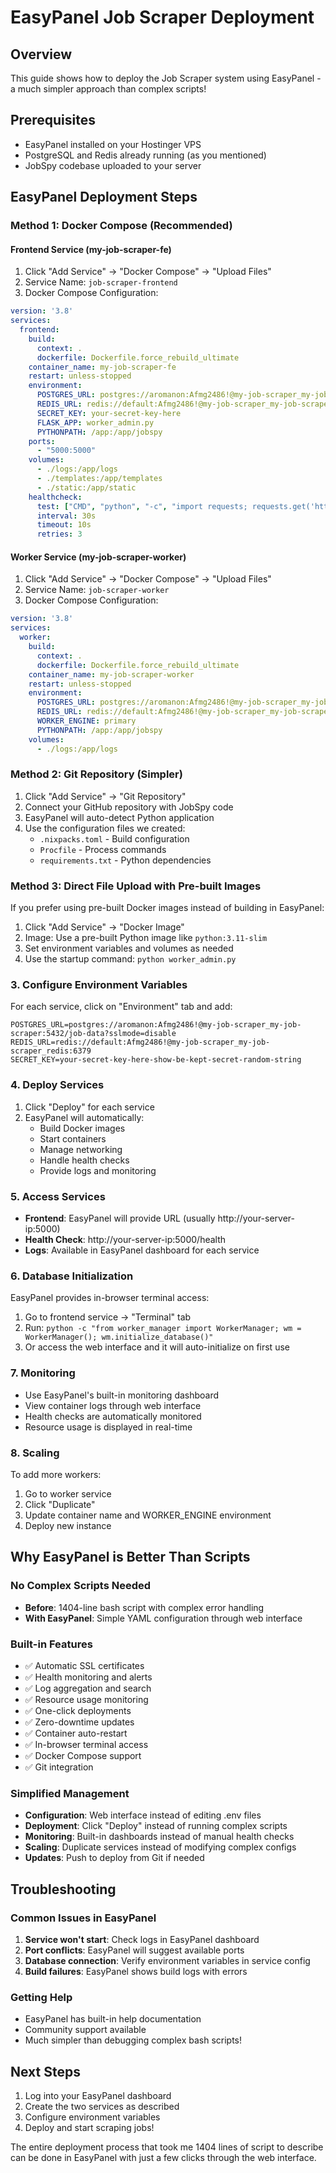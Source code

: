 # EasyPanel Job Scraper Deployment

## Overview
This guide shows how to deploy the Job Scraper system using EasyPanel - a much simpler approach than complex scripts!

## Prerequisites
- EasyPanel installed on your Hostinger VPS
- PostgreSQL and Redis already running (as you mentioned)
- JobSpy codebase uploaded to your server

## EasyPanel Deployment Steps

### Method 1: Docker Compose (Recommended)

#### Frontend Service (my-job-scraper-fe)
1. Click "Add Service" → "Docker Compose" → "Upload Files"
2. Service Name: `job-scraper-frontend`
3. Docker Compose Configuration:
```yaml
version: '3.8'
services:
  frontend:
    build:
      context: .
      dockerfile: Dockerfile.force_rebuild_ultimate
    container_name: my-job-scraper-fe
    restart: unless-stopped
    environment:
      POSTGRES_URL: postgres://aromanon:Afmg2486!@my-job-scraper_my-job-scraper:5432/job-data?sslmode=disable
      REDIS_URL: redis://default:Afmg2486!@my-job-scraper_my-job-scraper_redis:6379
      SECRET_KEY: your-secret-key-here
      FLASK_APP: worker_admin.py
      PYTHONPATH: /app:/app/jobspy
    ports:
      - "5000:5000"
    volumes:
      - ./logs:/app/logs
      - ./templates:/app/templates
      - ./static:/app/static
    healthcheck:
      test: ["CMD", "python", "-c", "import requests; requests.get('http://localhost:5000/health')"]
      interval: 30s
      timeout: 10s
      retries: 3
```

#### Worker Service (my-job-scraper-worker)
1. Click "Add Service" → "Docker Compose" → "Upload Files"
2. Service Name: `job-scraper-worker`
3. Docker Compose Configuration:
```yaml
version: '3.8'
services:
  worker:
    build:
      context: .
      dockerfile: Dockerfile.force_rebuild_ultimate
    container_name: my-job-scraper-worker
    restart: unless-stopped
    environment:
      POSTGRES_URL: postgres://aromanon:Afmg2486!@my-job-scraper_my-job-scraper:5432/job-data?sslmode=disable
      REDIS_URL: redis://default:Afmg2486!@my-job-scraper_my-job-scraper_redis:6379
      WORKER_ENGINE: primary
      PYTHONPATH: /app:/app/jobspy
    volumes:
      - ./logs:/app/logs
```

### Method 2: Git Repository (Simpler)

1. Click "Add Service" → "Git Repository"
2. Connect your GitHub repository with JobSpy code
3. EasyPanel will auto-detect Python application
4. Use the configuration files we created:
   - `.nixpacks.toml` - Build configuration
   - `Procfile` - Process commands
   - `requirements.txt` - Python dependencies

### Method 3: Direct File Upload with Pre-built Images

If you prefer using pre-built Docker images instead of building in EasyPanel:

1. Click "Add Service" → "Docker Image"
2. Image: Use a pre-built Python image like `python:3.11-slim`
3. Set environment variables and volumes as needed
4. Use the startup command: `python worker_admin.py`

### 3. Configure Environment Variables
For each service, click on "Environment" tab and add:
```
POSTGRES_URL=postgres://aromanon:Afmg2486!@my-job-scraper_my-job-scraper:5432/job-data?sslmode=disable
REDIS_URL=redis://default:Afmg2486!@my-job-scraper_my-job-scraper_redis:6379
SECRET_KEY=your-secret-key-here-show-be-kept-secret-random-string
```

### 4. Deploy Services
1. Click "Deploy" for each service
2. EasyPanel will automatically:
   - Build Docker images
   - Start containers
   - Manage networking
   - Handle health checks
   - Provide logs and monitoring

### 5. Access Services
- **Frontend**: EasyPanel will provide URL (usually http://your-server-ip:5000)
- **Health Check**: http://your-server-ip:5000/health
- **Logs**: Available in EasyPanel dashboard for each service

### 6. Database Initialization
EasyPanel provides in-browser terminal access:
1. Go to frontend service → "Terminal" tab
2. Run: `python -c "from worker_manager import WorkerManager; wm = WorkerManager(); wm.initialize_database()"`
3. Or access the web interface and it will auto-initialize on first use

### 7. Monitoring
- Use EasyPanel's built-in monitoring dashboard
- View container logs through web interface
- Health checks are automatically monitored
- Resource usage is displayed in real-time

### 8. Scaling
To add more workers:
1. Go to worker service
2. Click "Duplicate"
3. Update container name and WORKER_ENGINE environment
4. Deploy new instance

## Why EasyPanel is Better Than Scripts

### No Complex Scripts Needed
- **Before**: 1404-line bash script with complex error handling
- **With EasyPanel**: Simple YAML configuration through web interface

### Built-in Features
- ✅ Automatic SSL certificates
- ✅ Health monitoring and alerts
- ✅ Log aggregation and search
- ✅ Resource usage monitoring
- ✅ One-click deployments
- ✅ Zero-downtime updates
- ✅ Container auto-restart
- ✅ In-browser terminal access
- ✅ Docker Compose support
- ✅ Git integration

### Simplified Management
- **Configuration**: Web interface instead of editing .env files
- **Deployment**: Click "Deploy" instead of running complex scripts
- **Monitoring**: Built-in dashboards instead of manual health checks
- **Scaling**: Duplicate services instead of modifying complex configs
- **Updates**: Push to deploy from Git if needed

## Troubleshooting

### Common Issues in EasyPanel
1. **Service won't start**: Check logs in EasyPanel dashboard
2. **Port conflicts**: EasyPanel will suggest available ports
3. **Database connection**: Verify environment variables in service config
4. **Build failures**: EasyPanel shows build logs with errors

### Getting Help
- EasyPanel has built-in help documentation
- Community support available
- Much simpler than debugging complex bash scripts!

## Next Steps
1. Log into your EasyPanel dashboard
2. Create the two services as described
3. Configure environment variables
4. Deploy and start scraping jobs!

The entire deployment process that took me 1404 lines of script to describe can be done in EasyPanel with just a few clicks through the web interface.